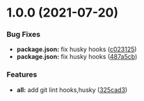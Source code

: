 # 1.0.0 (2021-07-20)


### Bug Fixes

* **package.json:** fix husky hooks ([c023125](https://github.com/AlwaysLoveme/webpack5-template-vue3/commit/c0231256d330b01ebc027dcb2bf26310b2fa216e))
* **package.json:** fix husky hooks ([487a5cb](https://github.com/AlwaysLoveme/webpack5-template-vue3/commit/487a5cb97788df5219bb47d1c31c60816786ae43))


### Features

* **all:** add git lint hooks,husky ([325cad3](https://github.com/AlwaysLoveme/webpack5-template-vue3/commit/325cad3b3c4fed0658820c5af4954f31e3278d75))



